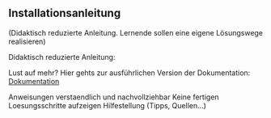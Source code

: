 ## Installationsanleitung 
(Didaktisch reduzierte Anleitung. Lernende sollen eine eigene Lösungswege realisieren)

Didaktisch reduzierte Anleitung: 


Lust auf mehr? Hier gehts zur ausführlichen Version der Dokumentation: [Dokumentation](M306Router/Install.md "Dokumentation")


Anweisungen verstaendlich und nachvollziehbar
Keine fertigen Loesungsschritte aufzeigen
Hilfestellung (Tipps, Quellen...)

